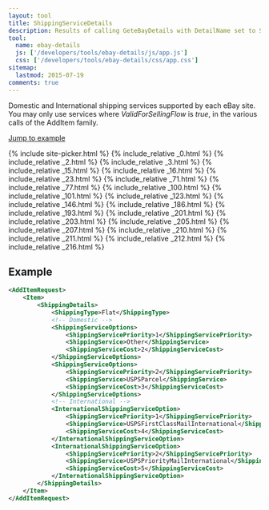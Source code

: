 ```yaml
---
layout: tool
title: ShippingServiceDetails
description: Results of calling GeteBayDetails with DetailName set to ShippingServiceDetails.
tool:
  name: ebay-details
  js: ['/developers/tools/ebay-details/js/app.js']
  css: ['/developers/tools/ebay-details/css/app.css']
sitemap:
  lastmod: 2015-07-19
comments: true
---
```

Domestic and International shipping services supported by each eBay site. You may only use services where *ValidForSellingFlow* is *true*, in the various calls of the AddItem family.

<a href="#example">Jump to example</a>

{% include site-picker.html %}
{% include_relative _0.html %}
{% include_relative _2.html %}
{% include_relative _3.html %}
{% include_relative _15.html %}
{% include_relative _16.html %}
{% include_relative _23.html %}
{% include_relative _71.html %}
{% include_relative _77.html %}
{% include_relative _100.html %}
{% include_relative _101.html %}
{% include_relative _123.html %}
{% include_relative _146.html %}
{% include_relative _186.html %}
{% include_relative _193.html %}
{% include_relative _201.html %}
{% include_relative _203.html %}
{% include_relative _205.html %}
{% include_relative _207.html %}
{% include_relative _210.html %}
{% include_relative _211.html %}
{% include_relative _212.html %}
{% include_relative _216.html %}

<h2 id="example">Example</h2>

```xml
<AddItemRequest>
    <Item>
        <ShippingDetails>
            <ShippingType>Flat</ShippingType>
            <!-- Domestic -->
            <ShippingServiceOptions>
                <ShippingServicePriority>1</ShippingServicePriority>
                <ShippingService>Other</ShippingService>
                <ShippingServiceCost>2</ShippingServiceCost>
            </ShippingServiceOptions>
            <ShippingServiceOptions>
                <ShippingServicePriority>2</ShippingServicePriority>
                <ShippingService>USPSParcel</ShippingService>
                <ShippingServiceCost>3</ShippingServiceCost>
            </ShippingServiceOptions>
            <!-- International -->
            <InternationalShippingServiceOption>
                <ShippingServicePriority>1</ShippingServicePriority>
                <ShippingService>USPSFirstClassMailInternational</ShippingService>
                <ShippingServiceCost>4</ShippingServiceCost>
            </InternationalShippingServiceOption>
            <InternationalShippingServiceOption>
                <ShippingServicePriority>2</ShippingServicePriority>
                <ShippingService>USPSPriorityMailInternational</ShippingService>
                <ShippingServiceCost>5</ShippingServiceCost>
            </InternationalShippingServiceOption>
        </ShippingDetails>
    </Item>
</AddItemRequest>
```
